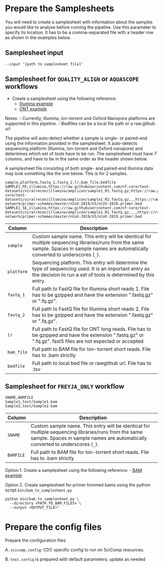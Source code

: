 # Prepare the Samplesheets

You will need to create a samplesheet with information about the samples you would like to analyse before running the pipeline. Use this parameter to specify its location. It has to be a comma-separated file with a header row as shown in the examples below.

## Samplesheet input

```console
--input '[path to samplesheet file]'
```

## Samplesheet for `QUALITY_ALIGN` or `AQUASCOPE` workflows
	
- Create a samplesheet using the following reference: 
    - [Illumina example](../../assets/samplesheet_test_illumina.csv)
    - [ONT example](../../assets/samplesheet_test_ont.csv)

Notes:
    - Currently, Illumina, Ion-torrent and Oxford Nanopore platforms are supported in this pipeline.
    - Bedfiles can be a local file path or a raw.github url

The pipeline will auto-detect whether a sample is single- or paired-end using the information provided in the samplesheet. It auto-detects sequencing platform (Illumina, Ion-torrent and Oxford nanopore) and determines which set of tools have to be run. The samplesheet must have 7 columns, and have to be in the same order as the header shown below.

A samplesheet file consisting of both single- and paired-end Illumina data may look something like the one below. This is for 2 samples.

```console
sample,platform,fastq_1,fastq_2,lr,bam_file,bedfile
SAMPLE1_PE,illumina,https://raw.githubusercontent.com/nf-core/test-datasets/viralrecon/illumina/amplicon/sample1_R1.fastq.gz,https://raw.githubusercontent.com/nf-core/test-datasets/viralrecon/illumina/amplicon/sample1_R2.fastq.gz,,,https://raw.githubusercontent.com/artic-network/primer-schemes/master/nCoV-2019/V3/nCoV-2019.primer.bed
SAMPLE1_SE,illumina,https://raw.githubusercontent.com/nf-core/test-datasets/viralrecon/illumina/amplicon/sample1_R1.fastq.gz,,,,https://raw.githubusercontent.com/artic-network/primer-schemes/master/nCoV-2019/V3/nCoV-2019.primer.bed
```

| Column         | Description                                                                                                                                                                            |
|----------------|----------------------------------------------------------------------------------------------------------------------------------------------------------------------------------------|
| `sample`       | Custom sample name. This entry will be identical for multiple sequencing libraries/runs from the same sample. Spaces in sample names are automatically converted to underscores (`_`). |
| `platform`     | Sequencing platform. This entry will determine the type of sequencing used. It is an important entry as the decision to run a set of tools is determined by this entry.             |
| `fastq_1`      | Full path to FastQ file for Illumina short reads 1. File has to be gzipped and have the extension ".fastq.gz" or ".fq.gz".                                                             |
| `fastq_2`      | Full path to FastQ file for Illumina short reads 2. File has to be gzipped and have the extension ".fastq.gz" or ".fq.gz".                                                             |
| `lr`           | Full path to FastQ file for ONT long reads. File has to be gzipped and have the extension ".fastq.gz" or ".fq.gz". fast5 files are not expected or accepted                              |
| `bam_file`     | Full path to BAM file for Ion-torrent short reads. File has to .bam strictly| 
| `bedfile`     |  Full path to local bed file or rawgithub url. File has to .tsv              | 


## Samplesheet for `FREYJA_ONLY` workflow

```console
SNAME,BAMFILE
Sample1,test/Sample1.bam
Sample2,test/Sample2.bam
```

| Column         | Description                                                                                                                                                                            |
|----------------|----------------------------------------------------------------------------------------------------------------------------------------------------------------------------------------|
| `SNAME`       | Custom sample name. This entry will be identical for multiple sequencing libraries/runs from the same sample. Spaces in sample names are automatically converted to underscores (`_`). |
| `BAMFILE`     | Full path to BAM file for Ion-torrent short reads. File has to .bam strictly| 


Option 1. Create a samplesheet using the following reference: 
    - [BAM example](../../assets/samplesheet_test_bam.csv)

Option 2. Create samplesheet for primer trimmed bams using the python script `bin/bam_to_samplesheet.py`
  ```
  python bin/bam_to_samplesheet.py \
    --directory <PATH_TO_BAM_FILES> \
    --output <OUTPUT_FILE>"
  ```

# Prepare the config files
Prepare the configuration files

A. `scicomp.config`: CDC specific config to run on SciComp resources.

B. `test.config` is prepared with default parameters; update as needed
